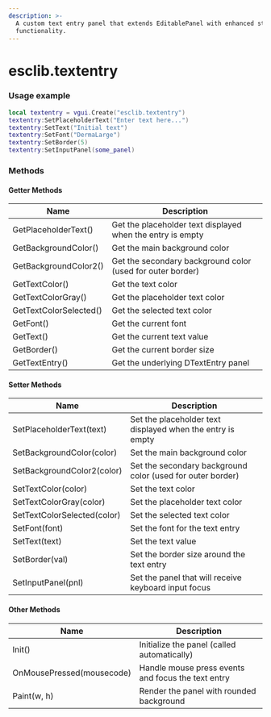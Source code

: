 ```yaml
---
description: >-
  A custom text entry panel that extends EditablePanel with enhanced styling and
  functionality.
---
```


# esclib.textentry

### Usage example

```lua
local textentry = vgui.Create("esclib.textentry")
textentry:SetPlaceholderText("Enter text here...")
textentry:SetText("Initial text")
textentry:SetFont("DermaLarge")
textentry:SetBorder(5)
textentry:SetInputPanel(some_panel)
```

### Methods

#### Getter Methods

| Name                   | Description                                                |
| ---------------------- | ---------------------------------------------------------- |
| GetPlaceholderText()   | Get the placeholder text displayed when the entry is empty |
| GetBackgroundColor()   | Get the main background color                              |
| GetBackgroundColor2()  | Get the secondary background color (used for outer border) |
| GetTextColor()         | Get the text color                                         |
| GetTextColorGray()     | Get the placeholder text color                             |
| GetTextColorSelected() | Get the selected text color                                |
| GetFont()              | Get the current font                                       |
| GetText()              | Get the current text value                                 |
| GetBorder()            | Get the current border size                                |
| GetTextEntry()         | Get the underlying DTextEntry panel                        |

#### Setter Methods

| Name                        | Description                                                |
| --------------------------- | ---------------------------------------------------------- |
| SetPlaceholderText(text)    | Set the placeholder text displayed when the entry is empty |
| SetBackgroundColor(color)   | Set the main background color                              |
| SetBackgroundColor2(color)  | Set the secondary background color (used for outer border) |
| SetTextColor(color)         | Set the text color                                         |
| SetTextColorGray(color)     | Set the placeholder text color                             |
| SetTextColorSelected(color) | Set the selected text color                                |
| SetFont(font)               | Set the font for the text entry                            |
| SetText(text)               | Set the text value                                         |
| SetBorder(val)              | Set the border size around the text entry                  |
| SetInputPanel(pnl)          | Set the panel that will receive keyboard input focus       |

#### Other Methods

| Name                      | Description                                        |
| ------------------------- | -------------------------------------------------- |
| Init()                    | Initialize the panel (called automatically)        |
| OnMousePressed(mousecode) | Handle mouse press events and focus the text entry |
| Paint(w, h)               | Render the panel with rounded background           |
